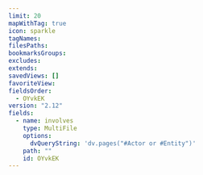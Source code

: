 ```yaml
---
limit: 20
mapWithTag: true
icon: sparkle
tagNames: 
filesPaths: 
bookmarksGroups: 
excludes: 
extends: 
savedViews: []
favoriteView: 
fieldsOrder:
  - OYvkEK
version: "2.12"
fields:
  - name: involves
    type: MultiFile
    options:
      dvQueryString: 'dv.pages("#Actor or #Entity")'
    path: ""
    id: OYvkEK
---
```

